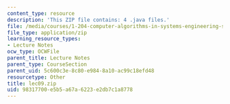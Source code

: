 ```yaml
---
content_type: resource
description: 'This ZIP file contains: 4 .java files.'
file: /media/courses/1-204-computer-algorithms-in-systems-engineering-spring-2010/98317700e5b5a67a6223e2db7c1a8778_lec09.zip
file_type: application/zip
learning_resource_types:
- Lecture Notes
ocw_type: OCWFile
parent_title: Lecture Notes
parent_type: CourseSection
parent_uid: 5c600c3e-8c80-e984-8a10-ac99c18efd48
resourcetype: Other
title: lec09.zip
uid: 98317700-e5b5-a67a-6223-e2db7c1a8778
---
```

